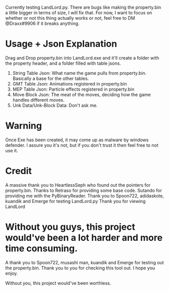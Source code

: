 Currently testing LandLord.py. There are bugs like making the property.bin a little bigger in terms of size, I will fix that.
For now, I want to focus on whether or not this thing actually works or not, feel free to DM @Draxx#9906 if it breaks anything.

# Usage + Json Explanation
Drag and Drop property.bin into LandLord.exe and it'll create a folder with the property header, and a folder filled with table jsons.
1. String Table Json: What name the game pulls from property.bin. Basically a base for the other tables.
2. GMT Table Json: Animations registered in property.bin
3. MEP Table Json: Particle effects registered in property.bin
4. Move Block Json: The meat of the moves, deciding how the game handles different moves.
5. Unk Data/Unk-Block Data: Don't ask me.

# Warning
Once Exe has been created, it may come up as malware by windows defender. I assure you it's not, but if you don't trust it then feel free to not use it.

# Credit
A massive thank you to HeartlessSeph who found out the pointers for property.bin. Thanks to Retraso for providing some base code. Sutando for providing me with the PyBinaryReader.
Thank you to Spoon722, adidaskote, kuandik and Emerge for testing LandLord.py
Thank you for viewing LandLord

Without you guys, this project would've been a lot harder and more time consuming.
=======
A thank you to Spoon722, musashi man, kuandik and Emerge for testing out the property.bin.
Thank you to you for checking this tool out. I hope you enjoy.

Without you, this project would've been worthless.
